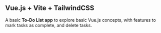 ## Vue.js + Vite + TailwindCSS

A basic **To-Do List app** to explore basic Vue.js concepts, with features to mark tasks as complete, and delete tasks.

